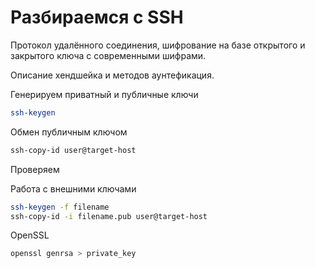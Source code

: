 # Разбираемся с SSH

Протокол удалённого соединения, шифрование на базе открытого и закрытого ключа с современными шифрами.

Описание хендшейка и методов аунтефикация.

Генерируем приватный и публичные ключи

```bash
ssh-keygen
```
Обмен публичным ключом
```bash
ssh-copy-id user@target-host
```

Проверяем

Работа с внешними ключами

```bash
ssh-keygen -f filename
ssh-copy-id -i filename.pub user@target-host
```

OpenSSL

```bash
openssl genrsa > private_key

```
